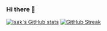 ### Hi there 👋

<!--
**isakbosman/isakbosman** is a ✨ _special_ ✨ repository because its `README.md` (this file) appears on your GitHub profile.

Here are some ideas to get you started:

- 🔭 I’m currently working on ...
- 🌱 I’m currently learning ...
- 👯 I’m looking to collaborate on ...
- 🤔 I’m looking for help with ...
- 💬 Ask me about ...
- 📫 How to reach me: ...
- 😄 Pronouns: ...
- ⚡ Fun fact: ...
-->
[![Isak's GitHub stats](https://github-readme-stats.vercel.app/api?username=isakbosman&count_private=true&show_icons=true&theme=neon-dark&hide_border=true)](https://github.com/anuraghazra/github-readme-stats)
[![GitHub Streak](https://github-readme-streak-stats.herokuapp.com?user=isakbosman&theme=neon-dark&hide_border=true&date_format=M%20j%5B%2C%20Y%5D)](https://git.io/streak-stats)
